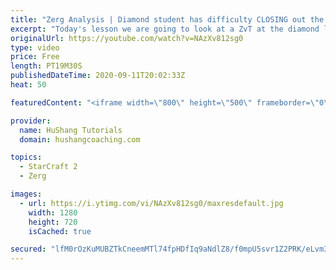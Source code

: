 ```yaml
---
title: "Zerg Analysis | Diamond student has difficulty CLOSING out the MATCH [Starcraft 2]"
excerpt: "Today's lesson we are going to look at a ZvT at the diamond level focusing on the Zerg Analysis. The zerg manages to get into a very strong position but has difficulty closing it out. Let's learn how we can approach this scenario better!  Zerg Analysis | Diamond student has difficulty CLOSING out the"
originalUrl: https://youtube.com/watch?v=NAzXv812sg0
type: video
price: Free
length: PT19M30S
publishedDateTime: 2020-09-11T20:02:33Z
heat: 50

featuredContent: "<iframe width=\"800\" height=\"500\" frameborder=\"0\" src=\"https://www.youtube.com/embed/NAzXv812sg0\" allow=\"accelerometer; autoplay; encrypted-media; gyroscope; picture-in-picture\" allowfullscreen></iframe>"

provider:
  name: HuShang Tutorials
  domain: hushangcoaching.com

topics:
  - StarCraft 2
  - Zerg

images:
  - url: https://i.ytimg.com/vi/NAzXv812sg0/maxresdefault.jpg
    width: 1280
    height: 720
    isCached: true

secured: "lfM0rOzKuMUBZTkCneemMTl74fpHDfIq9aNdlZ8/f0mpU5svr1Z2PRK/eLvm3QdZLFIkuDXz+PoLah1LhhvjZR3JEXznk1RWwE4XelEbXJCF3KzAFbj27cNCyDyIwnwEG9UHqnCcgruIrmO8bkuuksF7ejHr5KlFnZh2duqyBWA+OB5w97k0g+5oNmC6Oz4wU9hHx53H89JPJLi0LVSA1fdrVB/czwS/6x/DYhpXK2GH6xo0hbgSfRlF9/YUVklCavQ/DCGVuMFTiRk7YZNQxH0s1D1QRqW2idv4cn/OGKgSrnRzfdN18zMJDeF+AzUKgHUBpoD0skTvK5jcuXFF5tOJ07moLco4dWI3KbWoFQuo8zhP/6jt7C5/4GYFhlmC8KAdF9SaLTFSGHWK2YM/oxL2QPcKldRhX0T3ePiQtAM=;YcWTny8T84BnP5mtHtF1oQ=="
---
```


